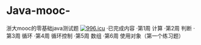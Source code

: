 # Java-mooc-
浙大mooc的零基础java测试题
<a href="https://996.icu"><img src="https://img.shields.io/badge/link-996.icu-red.svg" alt="996.icu" /></a>
·已完成内容
  ·第1周 计算
  ·第2周 判断
  ·第3周 循环
  ·第4周 循环控制
  ·第5周 数组
  ·第6周 使用对象（第一个练习题）
